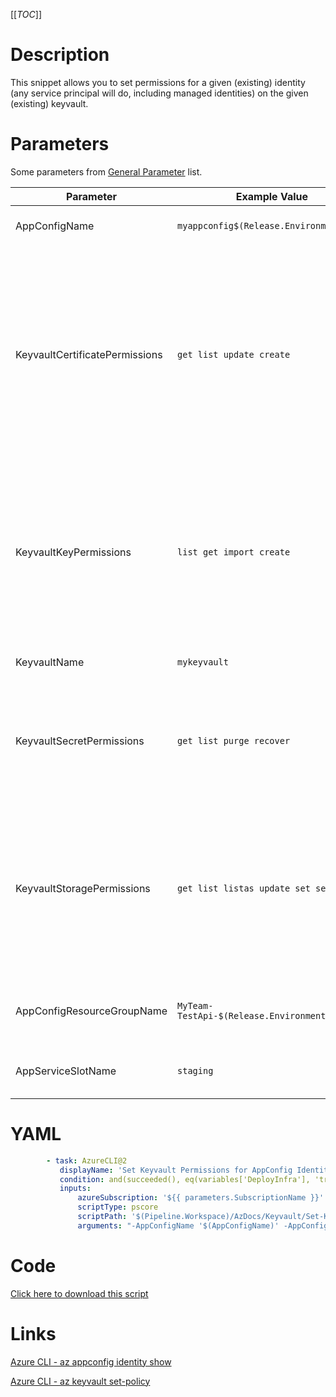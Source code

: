 [[_TOC_]]

# Description

This snippet allows you to set permissions for a given (existing) identity (any service principal will do, including managed identities) on the given (existing) keyvault.

# Parameters

Some parameters from [General Parameter](/Azure/Azure-CLI-Snippets) list.

| Parameter                      | Example Value                               | Description                                                                                                                                                                                                                                     |
| ------------------------------ | ------------------------------------------- | ----------------------------------------------------------------------------------------------------------------------------------------------------------------------------------------------------------------------------------------------- |
| AppConfigName                  | `myappconfig$(Release.EnvironmentName)`     | The name of the App Configuration.                                                                                                                                                                                                              |
| KeyvaultCertificatePermissions | `get list update create`                    | Space separated list of permissions for certificates for the given user. Options: backup, create, delete, deleteissuers, get, getissuers, import, list, listissuers, managecontacts, manageissuers, purge, recover, restore, setissuers, update |
| KeyvaultKeyPermissions         | `list get import create`                    | Space separated list of permissions for keys for the given user. Options: backup, create, decrypt, delete, encrypt, get, import, list, purge, recover, restore, sign, unwrapKey, update, verify, wrapKey                                        |
| KeyvaultName                   | `mykeyvault`                                | This is the keyvault name to use.                                                                                                                                                                                                               |
| KeyvaultSecretPermissions      | `get list purge recover`                    | Space separated list of permissions for secrets for the given user. Options: backup, delete, get, list, purge, recover, restore, set                                                                                                            |
| KeyvaultStoragePermissions     | `get list listas update set setas`          | Space separated list of permissions for storage for the given user. Options: backup, delete, deletesas, get, getsas, list, listsas, purge, recover, regeneratekey, restore, set, setsas, update                                                 |
| AppConfigResourceGroupName     | `MyTeam-TestApi-$(Release.EnvironmentName)` | The ResourceGroup where your AppConfig resides in                                                                                                                                                                                               |
| AppServiceSlotName             | `staging`                                   | OPTIONAL: Name of the webapp staging slot to bind                                                                                                                                                                                               |

# YAML

```yaml
        - task: AzureCLI@2
           displayName: 'Set Keyvault Permissions for AppConfig Identity'
           condition: and(succeeded(), eq(variables['DeployInfra'], 'true'))
           inputs:
               azureSubscription: '${{ parameters.SubscriptionName }}'
               scriptType: pscore
               scriptPath: '$(Pipeline.Workspace)/AzDocs/Keyvault/Set-Keyvault-Permissions-for-AppConfig-Identity.ps1'
               arguments: "-AppConfigName '$(AppConfigName)' -AppConfigResourceGroupName '$(AppConfigResourceGroupName)' -KeyvaultCertificatePermissions '$(KeyvaultCertificatePermissions)' -KeyvaultKeyPermissions '$(KeyvaultKeyPermissions)' -KeyvaultSecretPermissions '$(KeyvaultSecretPermissions)' -KeyvaultStoragePermissions '$(KeyvaultStoragePermissions)' -KeyvaultName '$(KeyvaultName)'"
```

# Code

[Click here to download this script](../../../../src/Keyvault/Set-Keyvault-Permissions-for-AppConfig-Identity.ps1)

# Links

[Azure CLI - az appconfig identity show](https://docs.microsoft.com/en-us/cli/azure/appconfig/identity?view=azure-cli-latest#az_appconfig_identity_show)

[Azure CLI - az keyvault set-policy](https://docs.microsoft.com/en-us/cli/azure/keyvault?view=azure-cli-latest#az_keyvault_set_policy)
